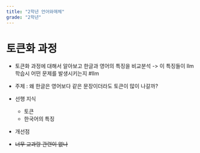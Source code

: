 ```yaml
---
title: "2학년 언어와매체"
grade: "2학년"
---
```


# 토큰화 과정

- 토큰화 과정에 대해서 알아보고 한글과 영어의 특징을 비교분석 -> 이 특징들이 llm 학습시 어떤 문제를 발생시키는지 #llm
- 주제 : 왜 한글은 영어보다 같은 문장이더라도 토큰이 많이 나갈까?
- 선행 지식

  - 토큰
  - 한국어의 특징

- 개선점

- ~~너무 교과랑 관련이 없나~~
